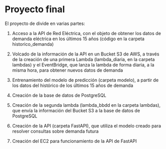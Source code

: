 # Proyecto final

El proyecto de divide en varias partes:

1. Acceso a la API de Red Eléctrica, con el objeto de obtener los datos de demanda eléctrica en los últimos 15 años (código en la carpeta historico_demanda)
   
2. Volcado de la información de la API en un Bucket S3 de AWS, a través de la creación de una primera Lambda (lambda_diaria, en la carpeta lambdas) y el EventBridge, que lanza la lambda de forma diaria, a la misma hora, para obtener nuevos datos de demanda

4. Entrenamiento del modelo de predicción (carpeta modelo), a partir de los datos del histórico de los últimos 15 años de demanda
   
5. Creación de la base de datos de PostgreSQL
   
6. Creación de la segunda lambda (lambda_bbdd en la carpeta lambdas), que envía la información del Bucket S3 a la base de datos de PostgreSQL
    
7. Creación de la API (carpeta FastAPI), que utiliza el modelo creado para resolver consultas sobre demanda futura

8. Creación del EC2 para funcionamiento de la API de FastAPI


#

